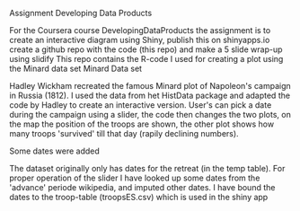 Assignment Developing Data Products

For the Coursera course DevelopingDataProducts the assignment is to
create an interactive diagram using Shiny,
publish this on shinyapps.io
create a github repo with the code (this repo) and
make a 5 slide wrap-up using slidify This repo contains the R-code I used for creating a plot using the Minard data set
Minard Data set

Hadley Wickham recreated the famous Minard plot of Napoleon's campaign in Russia (1812). 
I used the data from het HistData package and adapted the code by Hadley to create an interactive version. 
User's can pick a date during the campaign using a slider, 
the code then changes the two plots, on the map the position of the troops are shown, 
the other plot shows how many troops 'survived' till that day (rapily declining numbers).

Some dates were added

The dataset originally only has dates for the retreat (in the temp table). 
For proper operation of the slider I have looked up some dates from the 'advance' periode wikipedia, 
and imputed other dates. I have bound the dates to the troop-table (troopsES.csv) which is used in the shiny app
